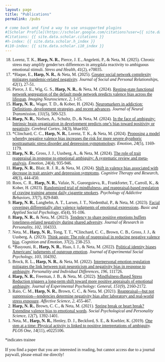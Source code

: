 ```yaml
---
layout: page
title: "Publications"
permalink: /pubs

# come back and find a way to use unsupported plugins
#[Scholar Profile](https://scholar.google.com/citations?user={{ site.data.scholar.id }})
#Citations: {{ site.data.scholar.citations }}
#h-index: {{ site.data.scholar.h_index }}
#i10-index: {{ site.data.scholar.i10_index }}
---
```


<body style="font-family: Optima">



<ol reversed>
<li>Lorenz, T. K., <b>Harp, N. R.</b>, Pierce, J. E., Angeletti, P., & Neta, M. (2025). Chronic stress may amplify gender/sex differences in amygdala reactivity to ambiguous emotional stimuli. <i>Stress and Health</i>, <i>41</i>(2), e70035. 
<li>*Haque, E., <b>Harp, N. R.</b>, & Neta, M. (2025). <a href="https://journals.sagepub.com/doi/10.1177/02654075241287235">Greater social network complexity mitigates pandemic-related negativity</a>. <i>Journal of Social and Personal Relationships</i>, <i>42</i>(1), 27-51. </li>
<li>Pierce, J. E., Wig, G. S., <b>Harp, N. R.</b>, & Neta, M. (2024). <a href="https://mitp.silverchair-cdn.com/mitp/content_public/journal/imag/2/10.1162_imag_a_00403/2/imag_a_00403.pdf?Expires=1742066211&Signature=rk4~ugsyifqkqwDl-xVGebBc6m-fB9l4PCHjGIqhxe7Gx4Hk45DbinKY~FYlGLz7c6aPfplqMXGDskJ84-WotwK8Elj9KWOUbDgh0rh7N4yQVzx-qjbC4VleC9djYiAuLoWq8I9MwTRcTgdslqhTk96X9bgk59n-sBsW~pvgouEAEeZMUi3DlHbnV69HRbKemqs-Pr0w3e-HmQnt362yaO7sJKROITjbGEr8PPgU1tFlNzfRTJOCTlrHUKmGqyq4sYm0gusOqE7WdkdhKSTfY3bxw5lC8o8FQ~Xy~aiY6C9NxxXMq0iKIYHGKg-uOgrrLp-RWDKAS3VytUI0~bWP4w__&Key-Pair-Id=APKAIE5G5CRDK6RD3PGA">Resting-state functional network segregation of the default mode network predicts valence bias across the lifespan</a>. <i>Imaging Neuroscience</i>, <i>2</i>, 1-15. </li>
<li><b>Harp, N. R.</b>, Wager, T. D., & Kober, H. (2024). <a href="https://link.springer.com/article/10.1007/s00702-024-02766-2">Neuromarkers in addiction: Definitions, development strategies, and recent advances</a>. <i>Journal of Neural Transmission</i>, <i>131</i>(5), 509-523.</li>
<li><b>Harp, N. R.</b>, Nielsen, A., Schultz, D., & Neta, M. (2024). <a href="https://academic.oup.com/cercor/article-abstract/34/3/bhae102/7630566">In the face of ambiguity: Intrinsic brain organization in development predicts one’s bias toward positivity or negativity</a>. <i>Cerebral Cortex</i>, <i>34</i>(3), bhae102.</li>
<li>*Clinchard, C. C., <b>Harp, N. R.</b>, Lorenz, T. K., & Neta, M. (2024). <a href="https://psycnet.apa.org/record/2024-46287-001">Proposing a model whereby negative valence bias increases the risk for more severe dysphoric posttraumatic stress disorder and depression symptomology</a>. <i>Emotion</i>, <i>24</i>(5), 1169-1179.</li>
<li><b>Harp, N. R.</b>, Gross, J. J., Uusberg, A., & Neta, M. (2024). <a href="https://psycnet.apa.org/record/2024-26472-001">The role of trait reappraisal in response to emotional ambiguity: A systematic review and meta-analysis</a>. <i>Emotion</i>, <i>24</i>(4), 935-946.</li> 
<li><b>Harp, N. R.</b>, Blair, R. J. R., & Neta, M. (2024). <a href="https://link.springer.com/article/10.1007/s10608-023-10437-x">Shift in valence bias associated with decrease in trait anxiety and depression symptoms</a>. <i>Cognitive Therapy and Research</i>, <i>48</i>(3), 444-450.</li> 
<li>Roos, C. R., <b>Harp, N. R.</b>, Vafaie, N., Gueorguieva, R., Frankforter, T., Carroll, K., & Kober, H. (2023). <a href="https://psycnet.apa.org/record/2023-95678-001">Randomized trial of mindfulness- and reappraisal-based regulation of craving training among daily cigarette smokers</a>. <i>Psychology of Addictive Behaviors</i>, <i>37</i>(7), 829-840.</li>
<li><b>Harp, N. R.</b>, Langbehn, A. T., Larsen, J. T., Niedenthal, P., & Neta, M. (2023). <a href="https://www.tandfonline.com/doi/full/10.1080/01973533.2023.2221360">Facial coverings differentially alter valence judgments of emotional expressions</a>. <i>Basic and Applied Social Psychology</i>, 45(4), 91-106.</li> 
<li><b>Harp, N. R.</b>, & Neta, M. (2023). <a href="https://www.sciencedirect.com/science/article/pii/S0092656622001465">Tendency to share positive emotions buffers loneliness-related negativity during shared adversity</a>. <i>Journal of Research in Personality</i>, <i>102</i>, 104333.</li> 
<li>Neta, M., <b>Harp, N. R.</b>, Tong, T. T., *Clinchard, C. C., Brown, C. B., Gross, J. J., & Uusberg, A. (2023). <a href="https://www.tandfonline.com/doi/full/10.1080/02699931.2022.2160698">Think again: The role of reappraisal in reducing negative valence bias</a>. <i>Cognition and Emotion</i>, <i>37</i>(2), 238-253.</li> 
<li>*Basyouni, R., <b>Harp, N. R.</b>, Haas, I. J., & Neta, M. (2022). <a href="https://www.sciencedirect.com/science/article/pii/S0022103122001111">Political identity biases Americans' judgments of outgroup emotion</a>. <i>Journal of Experimental Social Psychology</i>, <i>103</i>, 104392.</li> 
<li>Brock, R. L., <b>Harp, N. R.</b>, & Neta, M. (2022). <a href="https://pubmed.ncbi.nlm.nih.gov/35755301/">Interpersonal emotion regulation mitigates the link between trait neuroticism and negativity bias in response to ambiguity</a>. <i>Personality and Individual Differences</i>, <i>196</i>, 111726.</li> 
<li><b>Harp, N. R.</b>, Freeman, J. B., & Neta, M. (2022). <a href="https://pubmed.ncbi.nlm.nih.gov/35073138/">Mindfulness-Based Stress Reduction triggers a long-term shift toward more positive appraisals of emotional ambiguity</a>. <i>Journal of Experimental Psychology: General</i>, <i>151</i>(9), 2160-2172.</li> 
<li>Raio, C. M., <b>Harp, N. R.</b>, Brown, C. C., & Neta, M. (2021). <a href="https://link.springer.com/article/10.1007/s42761-021-00059-5">Reappraisal—but not suppression—tendencies determine negativity bias after laboratory and real-world stress exposure</a>. <i>Affective Science</i>, <i>2</i>, 455-467.</li> 
<li><b>Harp, N. R.</b>, Brown, C. C., & Neta, M. (2021). <a href="https://journals.sagepub.com/doi/10.1177/1948550620972296">Spring break or heart break? Extending valence bias to emotional words</a>. <i>Social Psychological and Personality Science</i>, <i>12</i>(7), 1392-1401.</li> 
<li>Neta, M., <b>Harp, N. R.</b>, Henley, D. J., Beckford, S. E., & Koehler, K. (2019). <a href="https://journals.plos.org/plosone/article?id=10.1371/journal.pone.0225106">One step at a time: Physical activity is linked to positive interpretations of ambiguity</a>.  <i>PLOS One</i>, <i>14</i>(11), e0225106.</li>
</ol>
*indicates trainee
<br>
<br>
If you find a paper that you are interested in reading, but cannot access due to a journal paywall, please email me directly!